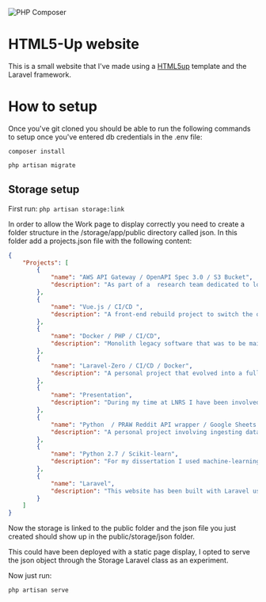 ![PHP Composer](https://github.com/JRobertEdwards/html5-blog/workflows/PHP%20Composer/badge.svg)

# HTML5-Up website

This is a small website that I've made using a <a href="https://html5up.net/">HTML5up</a> template and the Laravel framework.

# How to setup

Once you've git cloned you should be able to run the following commands to setup once you've entered db credentials in the .env file:

`composer install`

`php artisan migrate`

## Storage setup

First run: `php artisan storage:link`

In order to allow the Work page to display correctly you need to create a folder structure in the /storage/app/public directory called json. In this folder add a projects.json file with the following content:
```json
{
    "Projects": [
        {
            "name": "AWS API Gateway / OpenAPI Spec 3.0 / S3 Bucket",
            "description": "As part of a  research team dedicated to looking at next-gen technologies and services, we partnered with a company implementing AWS API Gateway and mobile SDK as an Identity as a Service prototype using OpenAPISpec 3.0."
        },
        {
            "name": "Vue.js / CI/CD ",
            "description": "A front-end rebuild project to switch the old PHP front-end to a new Vue.js implementation. Presented features implemented alongside front-end changes to the customer directly."
        },
        {
            "name": "Docker / PHP / CI/CD",
            "description": "Monolith legacy software that was to be maintained and have features implemented. Notable features were an extensive auto-recover piece as well as a PHP upgrade from 5.6 to 7.3 alongside containerising it with Docker. On completion of Docker and PHP upgrade install time went down from ~3 weeks to 2 hours."
        },
        {
            "name": "Laravel-Zero / CI/CD / Docker",
            "description": "A personal project that evolved into a fully-fledged production deployed CLI tool. Laravel-Zero app that interacts with the Smartcleanse application database to allow for encryption, reading, re-encryption of sensitive credentials for all the Smartcleanse external API calls. Dockerised and full CI/CD integration using GitLab pipelines."
        },
        {
            "name": "Presentation",
            "description": "During my time at LNRS I have been involved in numerous onboarding presentations to new starters, introducing the Technology team and what they do and answering questions they have. I’ve presented to the wider business multiple times with key stakeholders from senior management as well as directly talking with customers."
        },
        {
            "name": "Python  / PRAW Reddit API wrapper / Google Sheets API",
            "description": "A personal project involving ingesting data from a google sheets document and then updating Reddit users with subreddit flairs based on specific details from the google sheets document."
        },
        {
            "name": "Python 2.7 / Scikit-learn", 
            "description": "For my dissertation I used machine-learning to see if it is possible to predict the sequence of a DNA strand using chunking methods to split the data into various sizes before modelling."
        },
        {
            "name": "Laravel",
            "description": "This website has been built with Laravel using the HTML5-Up as a template for the front-end. This page is being generated using the Laravel Storage symlink to pull in a json object, bind the data to a View and serve the content using a View Composer. The PC Specs table you see in the About page is generated using the same View Composer but pulling the data from the DB and binding it that way."
        }
    ]
}
```
Now the storage is linked to the public folder and the json file you just created should show up in the public/storage/json folder.


This could have been deployed with a static page display, I opted to serve the json object through the Storage Laravel class as an experiment.

Now just run:

`php artisan serve`
